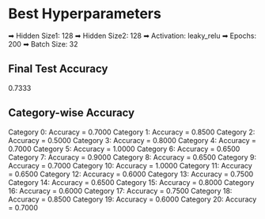 #  Best Hyperparameters
➡ Hidden Size1: 128
➡ Hidden Size2: 128
➡ Activation: leaky_relu
➡ Epochs: 200
➡ Batch Size: 32

## Final Test Accuracy
0.7333
## Category-wise Accuracy
Category 0: Accuracy = 0.7000
Category 1: Accuracy = 0.8500
Category 2: Accuracy = 0.5000
Category 3: Accuracy = 0.8000
Category 4: Accuracy = 0.7000
Category 5: Accuracy = 1.0000
Category 6: Accuracy = 0.6500
Category 7: Accuracy = 0.9000
Category 8: Accuracy = 0.6500
Category 9: Accuracy = 0.7000
Category 10: Accuracy = 1.0000
Category 11: Accuracy = 0.6500
Category 12: Accuracy = 0.6000
Category 13: Accuracy = 0.7500
Category 14: Accuracy = 0.6500
Category 15: Accuracy = 0.8000
Category 16: Accuracy = 0.6000
Category 17: Accuracy = 0.7500
Category 18: Accuracy = 0.8500
Category 19: Accuracy = 0.6000
Category 20: Accuracy = 0.7000
